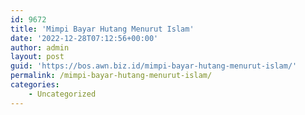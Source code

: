 ```yaml
---
id: 9672
title: 'Mimpi Bayar Hutang Menurut Islam'
date: '2022-12-28T07:12:56+00:00'
author: admin
layout: post
guid: 'https://bos.awn.biz.id/mimpi-bayar-hutang-menurut-islam/'
permalink: /mimpi-bayar-hutang-menurut-islam/
categories:
    - Uncategorized
---
```


